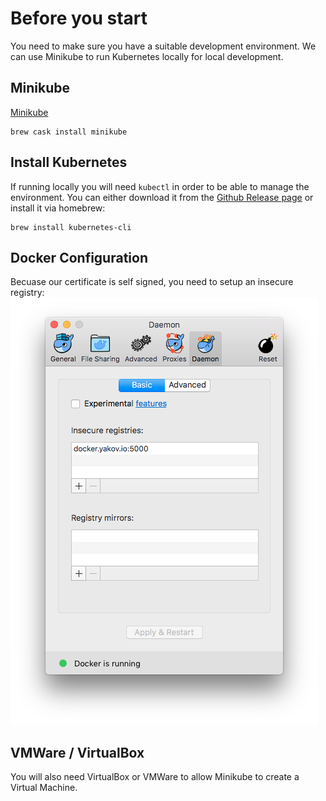 # Before you start

You need to make sure you have a suitable development environment. We can use Minikube to run Kubernetes locally for local development.

## Minikube
[Minikube](https://github.com/kubernetes/minikube)

```
brew cask install minikube
```

## Install Kubernetes
If running locally you will need `kubectl` in order to be able to manage the environment. You can either download it from the [Github Release page](https://github.com/kubernetes/kubernetes/releases) or install it via homebrew:
```
brew install kubernetes-cli
```

## Docker Configuration
Becuase our certificate is self signed, you need to setup an insecure registry:
![Docker Preferences][dockerpref]



## VMWare / VirtualBox
You will also need VirtualBox or VMWare to allow Minikube to create a Virtual Machine.


[dockerpref]: DockerPrefs.png "Docker Preferences"
